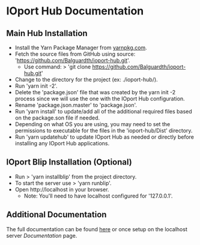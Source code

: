 # IOport Hub Documentation

## Main Hub Installation

  * Install the Yarn Package Manager from [yarnpkg.com](https://yarnpkg.com).
  * Fetch the source files from GitHub using source: 'https://github.com/Balguardth/ioport-hub.git'.
    * Use command: > 'git clone https://github.com/Balguardth/ioport-hub.git'
  * Change to the directory for the project (ex: ./ioport-hub/).  
  * Run 'yarn init -2'.
  * Delete the 'package.json' file that was created by the yarn init -2 process since we will use the one with the IOport Hub configuration.
  * Rename 'package.json.master' to 'package.json'.  
  * Run 'yarn install' to update/add all of the additional required files based on the package.son file if needed.
  * Depending on what OS you are using, you may need to set the permissions to executable for the files in the 'ioport-hub/Dist' directory.
  * Run 'yarn updatehub' to update IOport Hub as needed or directly before installing any IOport Hub applications.

## IOport Blip Installation (Optional)

  * Run > 'yarn installblip' from the project directory.
  * To start the server use > 'yarn runblip'.
  * Open http://localhost in your browser.
    - Note: You'll need to have localhost configured for '127.0.0.1'.

## Additional Documentation

The full documentation can be found [here](https://secure.ioport.com/Documentation) or once setup on the localhost server _Documentation_ page.
  
